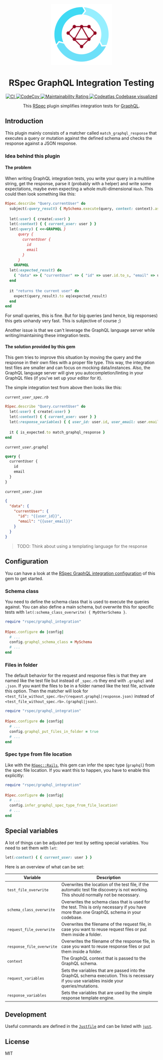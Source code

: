 <p align="center">
  <img src="logo.png" width="200" \>
</p>

<h1 align="center">RSpec GraphQL Integration Testing</h1>

<p align="center">
  <a href="https://github.com/peterfication/rspec-graphql-integration/actions?query=branch%3Amain+">
    <img alt="CI" src="https://github.com/peterfication/rspec-graphql-integration/actions/workflows/ci.yml/badge.svg" \>
  </a>
  <a href="https://codecov.io/gh/peterfication/rspec-graphql-integration">
    <img alt="CodeCov" src="https://codecov.io/gh/peterfication/rspec-graphql-integration/branch/main/graph/badge.svg?token=V5HKH4C2BA" \>
  </a>
  <a href="https://sonarcloud.io/summary/new_code?id=peterfication_rspec-graphql-integration">
    <img alt="Maintainability Rating" src="https://sonarcloud.io/api/project_badges/measure?project=peterfication_rspec-graphql-integration&metric=sqale_rating" \>
  </a>
  <a href="https://codeatlas.dev/github/peterfication/rspec-graphql-integration/main">
    <img alt="Codeatlas Codebase visualized" src="https://img.shields.io/badge/Codeatlas-Codebase_visualized-323b4f?link=https://codeatlas.dev/github/peterfication/rspec-graphql-integration/main" \>
  </a>
</p>

<p align="center">
  This <a href="https://rspec.info/">RSpec</a> plugin simplifies integration tests for <a href="https://graphql-ruby.org/">GraphQL</a>.
</p>

## Introduction

This plugin mainly consists of a matcher called `match_graphql_response` that executes a query or mutation against the defined schema and checks the response against a JSON response.

### Idea behind this plugin

#### The problem

When writing GraphQL integration tests, you write your query in a multiline string, get the response, parse it (probably with a helper) and write some expectations, maybe even expecting a whole multi-dimensional `Hash`. This could then look something like this:

```ruby
RSpec.describe "Query.currentUser" do
  subject(:query_result) { MySchema.execute(query, context: context).as_json }

  let(:user) { create(:user) }
  let(:context) { { current_user: user } }
  let(:query) { <<~GRAPHQL }
      query {
        currentUser {
          id
          email
        }
      }
    GRAPHQL
  let(:expected_result) do
    { "data" => { "currentUser" => { "id" => user.id.to_s, "email" => user.email } } }.as_json
  end

  it "returns the current user" do
    expect(query_result).to eq(expected_result)
  end
end
```

For small queries, this is fine. But for big queries (and hence, big responses) this gets unhandy very fast. This is subjective of course ;)

Another issue is that we can't leverage the GraphQL language server while writing/maintaining these integration tests.

#### The solution provided by this gem

This gem tries to improve this situation by moving the query and the response in their own files with a proper file type. This way, the integration test files are smaller and can focus on mocking data/instances. Also, the GraphQL language server will give you autocompletion/linting in your GraphQL files (if you've set up your editor for it).

The simple integration test from above then looks like this:

_`current_user_spec.rb`_

```ruby
RSpec.describe "Query.currentUser" do
  let(:user) { create(:user) }
  let(:context) { { current_user: user } }
  let(:response_variables) { { user_id: user.id, user_email: user.email } }

  it { is_expected.to match_graphql_response }
end
```

_`current_user.graphql`_

```graphql
query {
  currentUser {
    id
    email
  }
}
```

_`current_user.json`_

```json
{
  "data": {
    "currentUser": {
      "id": "{{user_id}}",
      "email": "{{user_email}}"
    }
  }
}
```

> TODO: Think about using a templating language for the response

## Configuration

You can have a look at the [RSpec GraphQL integration configuration](spec/support/graphql_integration.rb) of this gem to get started.

### Schema class

You need to define the schema class that is used to execute the queries against. You can also define a main schema, but overwrite this for specific tests with `let(:schema_class_overwrite) { MyOtherSchema }`.

```ruby
require "rspec/graphql_integration"

RSpec.configure do |config|
  # ...
  config.graphql_schema_class = MySchema
  # ...
end
```

### Files in folder

The default behavior for the request and response files is that they are named like the test file but instead of `_spec.rb` they end with `.graphql` and `.json`. If you want the files to be in a folder named like the test file, activate this option. Then the matcher will look for `<test_file_without_spec.rb>/(request.graphql|response.json)` instead of `<test_file_without_spec.rb>.(graphql|json)`.

```ruby
require "rspec/graphql_integration"

RSpec.configure do |config|
  # ...
  config.graphql_put_files_in_folder = true
  # ...
end
```

### Spec type from file location

Like with the [`RSpec::Rails`](https://github.com/rspec/rspec-rails), this gem can infer the spec type (`graphql`) from the spec file location. If you want this to happen, you have to enable this explicitly:

```ruby
require "rspec/graphql_integration"

RSpec.configure do |config|
  # ...
  config.infer_graphql_spec_type_from_file_location!
  # ...
end
```

## Special variables

A lot of things can be adjusted per test by setting special variables. You need to set them with `let`:

```ruby
let(:context) { { current_user: user } }
```

Here is an overview of what can be set:

| Variable                  | Description                                                                                                                                 |
| ------------------------- | ------------------------------------------------------------------------------------------------------------------------------------------- |
| `test_file_overwrite`     | Overwrites the location of the test file, if the automatic test file discovery is not working. This should normally not be necessary.       |
| `schema_class_overwrite`  | Overwrites the schema class that is used for the test. This is only necessary if you have more than one GraphQL schema in your codebase.    |
| `request_file_overwrite`  | Overwrites the filename of the request file, in case you want to reuse request files or put them inside a folder.                           |
| `response_file_overwrite` | Overwrites the filename of the response file, in case you want to reuse response files or put them inside a folder.                         |
| `context`                 | The GraphQL context that is passed to the GraphQL schema.                                                                                   |
| `request_variables`       | Sets the variables that are passed into the GraphQL schema execution. This is necessary if you use variables inside your queries/mutations. |
| `response_variables`      | Sets the variables that are used by the simple response template engine.                                                                    |

## Development

Useful commands are defined in the [`Justfile`](Justfile) and can be listed with [`just`](https://github.com/casey/just).

## License

MIT
